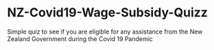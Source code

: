 # NZ-Covid19-Wage-Subsidy-Quizz
Simple quiz to see if you are eligible for any assistance from the New Zealand Government during the Covid 19 Pandemic
